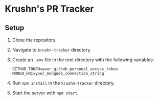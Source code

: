 # Krushn's PR Tracker

## Setup

1. Clone the repository.
2. Navigate to `krushn-tracker` directory.
3. Create an `.env` file in the root directory with the following variables:

    ```env
    GITHUB_TOKEN=your_github_personal_access_token
    MONGO_URI=your_mongodb_connection_string
    ```

4. Run `npm install` in the `krushn-tracker` directory.
5. Start the server with `npm start`.
